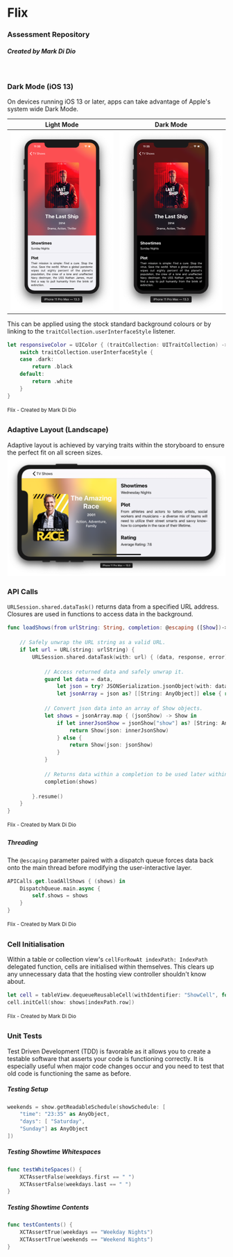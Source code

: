 # Flix
### Assessment Repository
##### Created by Mark Di Dio
<br>

### Dark Mode (iOS 13)

On devices running iOS 13 or later, apps can take advantage of Apple's system wide Dark Mode.

Light Mode|Dark Mode
:-:|:-:
![](images/lastshiplightmode.png)  |  ![](images/lastshipdarkmode.png)

This can be applied using the stock standard background colours or by linking to the `traitCollection.userInterfaceStyle` listener.

```swift
let responsiveColor = UIColor { (traitCollection: UITraitCollection) -> UIColor in
    switch traitCollection.userInterfaceStyle {
    case .dark:
        return .black
    default:
        return .white
    }
}
```
<sup>Flix - Created by Mark Di Dio<sup>
<br>
    
### Adaptive Layout (Landscape)
Adaptive layout is achieved by varying traits within the storyboard to ensure the perfect fit on all screen sizes.
![](images/theamazingracelandscape.png)

### API Calls
`URLSession.shared.dataTask()` returns data from a specified URL address. Closures are used in functions to access data in the background.

```swift
func loadShows(from urlString: String, completion: @escaping ([Show])->()) {

    // Safely unwrap the URL string as a valid URL.
    if let url = URL(string: urlString) {
        URLSession.shared.dataTask(with: url) { (data, response, error) in
        
            // Access returned data and safely unwrap it.
            guard let data = data,
                let json = try? JSONSerialization.jsonObject(with: data),
                let jsonArray = json as? [[String: AnyObject]] else { return }
                
            // Convert json data into an array of Show objects.
            let shows = jsonArray.map { (jsonShow) -> Show in
                if let innerJsonShow = jsonShow["show"] as? [String: AnyObject] {
                    return Show(json: innerJsonShow)
                } else {
                    return Show(json: jsonShow)
                }
            }
                
            // Returns data within a completion to be used later within the closure. 
            completion(shows)
                
        }.resume()
    }
}
```
<sup>Flix - Created by Mark Di Dio<sup>

##### Threading

The `@escaping` parameter paired with a dispatch queue forces data back onto the main thread before modifying the user-interactive layer.

```swift
APICalls.get.loadAllShows { (shows) in
    DispatchQueue.main.async {
        self.shows = shows
    }
}
```
<sup>Flix - Created by Mark Di Dio<sup>
<br>

### Cell Initialisation

Within a table or collection view's `cellForRowAt indexPath: IndexPath` delegated function, cells are initialised within themselves. This clears up any unnecessary data that the hosting view controller shouldn't know about.

```swift
let cell = tableView.dequeueReusableCell(withIdentifier: "ShowCell", for: indexPath) as! ShowCell
cell.initCell(show: shows[indexPath.row])
```
<sup>Flix - Created by Mark Di Dio<sup>
<br>
    
### Unit Tests
Test Driven Development (TDD) is favorable as it allows you to create a testable software that asserts your code is functioning correctly. It is especially useful when major code changes occur and you need to test that old code is functioning the same as before.

##### Testing Setup 
```swift
weekends = show.getReadableSchedule(showSchedule: [
    "time": "23:35" as AnyObject,
    "days": [ "Saturday",
    "Sunday"] as AnyObject
])
```

##### Testing Showtime Whitespaces
```swift
func testWhiteSpaces() {
    XCTAssertFalse(weekdays.first == " ")
    XCTAssertFalse(weekdays.last == " ")
}
```

##### Testing Showtime Contents
```swift
func testContents() {
    XCTAssertTrue(weekdays == "Weekday Nights")
    XCTAssertTrue(weekends == "Weekend Nights")
}
```









